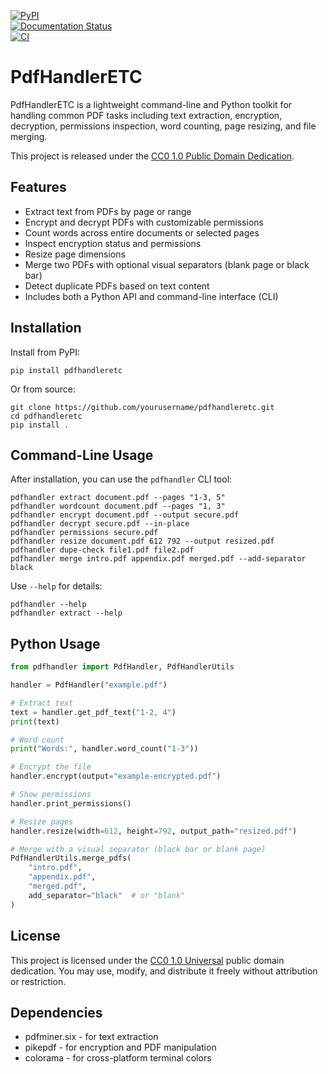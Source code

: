 [![PyPI](https://img.shields.io/pypi/v/pdfhandleretc.svg)](https://pypi.org/project/pdfhandleretc/)  
[![Documentation Status](https://readthedocs.org/projects/pdfhandleretc/badge/?version=latest)](https://scraperetc.readthedocs.io/en/latest/)  
[![CI](https://github.com/carret1268/PdfHandlerETC/actions/workflows/ci.yml/badge.svg)](https://github.com/carret1268/PdfHandlerETC/actions/workflows/ci.yml)

# PdfHandlerETC

PdfHandlerETC is a lightweight command-line and Python toolkit for handling common PDF tasks including text extraction, encryption, decryption, permissions inspection, word counting, page resizing, and file merging.

This project is released under the [CC0 1.0 Public Domain Dedication](https://creativecommons.org/publicdomain/zero/1.0/).

## Features

- Extract text from PDFs by page or range
- Encrypt and decrypt PDFs with customizable permissions
- Count words across entire documents or selected pages
- Inspect encryption status and permissions
- Resize page dimensions
- Merge two PDFs with optional visual separators (blank page or black bar)
- Detect duplicate PDFs based on text content
- Includes both a Python API and command-line interface (CLI)

## Installation

Install from PyPI:

```
pip install pdfhandleretc
```

Or from source:

```
git clone https://github.com/yourusername/pdfhandleretc.git
cd pdfhandleretc
pip install .
```

## Command-Line Usage

After installation, you can use the `pdfhandler` CLI tool:

```
pdfhandler extract document.pdf --pages "1-3, 5"
pdfhandler wordcount document.pdf --pages "1, 3"
pdfhandler encrypt document.pdf --output secure.pdf
pdfhandler decrypt secure.pdf --in-place
pdfhandler permissions secure.pdf
pdfhandler resize document.pdf 612 792 --output resized.pdf
pdfhandler dupe-check file1.pdf file2.pdf
pdfhandler merge intro.pdf appendix.pdf merged.pdf --add-separator black
```

Use `--help` for details:

```
pdfhandler --help
pdfhandler extract --help
```

## Python Usage

```python
from pdfhandler import PdfHandler, PdfHandlerUtils

handler = PdfHandler("example.pdf")

# Extract text
text = handler.get_pdf_text("1-2, 4")
print(text)

# Word count
print("Words:", handler.word_count("1-3"))

# Encrypt the file
handler.encrypt(output="example-encrypted.pdf")

# Show permissions
handler.print_permissions()

# Resize pages
handler.resize(width=612, height=792, output_path="resized.pdf")

# Merge with a visual separator (black bar or blank page)
PdfHandlerUtils.merge_pdfs(
    "intro.pdf",
    "appendix.pdf",
    "merged.pdf",
    add_separator="black"  # or "blank"
)
```

## License

This project is licensed under the [CC0 1.0 Universal](https://creativecommons.org/publicdomain/zero/1.0/) public domain dedication. You may use, modify, and distribute it freely without attribution or restriction.

## Dependencies

- pdfminer.six - for text extraction
- pikepdf - for encryption and PDF manipulation
- colorama - for cross-platform terminal colors
